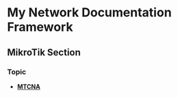 # My Network Documentation Framework

## MikroTik Section

### Topic

- [**MTCNA**](mtcna/index.md)
